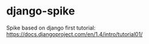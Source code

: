 django-spike
============

Spike based on django first tutorial: https://docs.djangoproject.com/en/1.4/intro/tutorial01/
